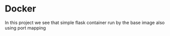 # Docker

In this project we see that simple flask container run by the base image also using port mapping
